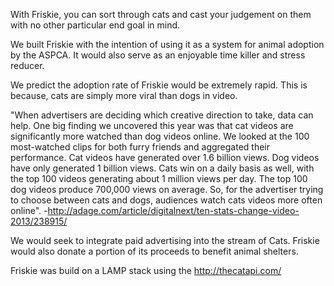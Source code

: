 With Friskie, you can sort through cats and cast your judgement on them with no other particular end goal in mind.

We built Friskie with the intention of using it as a system for animal adoption by the ASPCA. It would also serve as an enjoyable time killer and stress reducer.

We predict the adoption rate of Friskie would be extremely rapid. This is because, cats are simply more viral than dogs in video.

"When advertisers are deciding which creative direction to take, data can help. One big finding we uncovered this year was that cat videos are significantly more watched than dog videos online. We looked at the 100 most-watched clips for both furry friends and aggregated their performance. Cat videos have generated over 1.6 billion views. Dog videos have only generated 1 billion views. Cats win on a daily basis as well, with the top 100 videos generating about 1 million views per day. The top 100 dog videos produce 700,000 views on average. So, for the advertiser trying to choose between cats and dogs, audiences watch cats videos more often online". -http://adage.com/article/digitalnext/ten-stats-change-video-2013/238915/

We would seek to integrate paid advertising into the stream of Cats. Friskie would also donate a portion of its proceeds to benefit animal shelters.

Friskie was build on a LAMP stack using the http://thecatapi.com/
